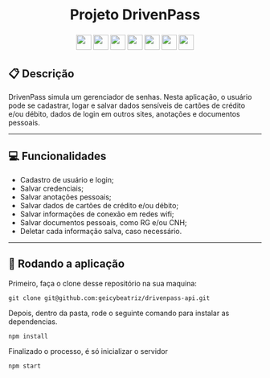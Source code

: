 <h1 align = "center"> Projeto DrivenPass </h1>

<div align="center">

  <h3></h3>

  <img src="https://img.shields.io/badge/PostgreSQL-316192?style=for-the-badge&logo=postgresql&logoColor=white" height="30px"/>
  <img src="https://img.shields.io/badge/Prisma-3982CE?style=for-the-badge&logo=Prisma&logoColor=white" height="30px"/>
  <img src="https://img.shields.io/badge/TypeScript-007ACC?style=for-the-badge&logo=typescript&logoColor=white" height="30px"/>
  <img src="https://img.shields.io/badge/Node.js-43853D?style=for-the-badge&logo=node.js&logoColor=white" height="30px"/>  
  <img src="https://img.shields.io/badge/Express.js-404D59?style=for-the-badge&logo=express.js&logoColor=white" height="30px"/>
  <img src="https://img.shields.io/badge/Heroku-430098?style=for-the-badge&logo=heroku&logoColor=white" height="30px"/>
  <img src="https://img.shields.io/badge/JWT-323330?style=for-the-badge&logo=json-web-tokens&logoColor=white" height="30px" >
  <!-- Badges source: https://dev.to/envoy_/150-badges-for-github-pnk -->
</div>


##  :clipboard: Descrição

DrivenPass simula um gerenciador de senhas. Nesta aplicação, o usuário pode se cadastrar, logar e salvar dados sensíveis de cartões de crédito e/ou débito, dados de login em outros sites, anotações e documentos pessoais. 

***

## :computer:	 Funcionalidades

- Cadastro de usuário e login;
- Salvar credenciais; 
- Salvar anotações pessoais;
- Salvar dados de cartões de crédito e/ou débito;
- Salvar informações de conexão em redes wifi;
- Salvar documentos pessoais, como RG e/ou CNH;
- Deletar cada informação salva, caso necessário.

***


## 🏁 Rodando a aplicação

Primeiro, faça o clone desse repositório na sua maquina:

```
git clone git@github.com:geicybeatriz/drivenpass-api.git
```

Depois, dentro da pasta, rode o seguinte comando para instalar as dependencias.

```
npm install
```

Finalizado o processo, é só inicializar o servidor
```
npm start
```

<!-- Para testar com o ThunderClient, há um arquivo .json na raiz do projeto. Você pode importá-lo e executar. -->
<!-- :stop_sign: Não esqueça de repetir os passos acima com o [repositório](https://github.com/luanalessa/projeto-frontend.git) que contem a interface da aplicação, para testar o projeto por completo. -->
